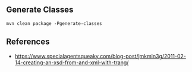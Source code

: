 

## Generate Classes
```shell
mvn clean package -Pgenerate-classes
```

## References
* https://www.specialagentsqueaky.com/blog-post/jmkmln3g/2011-02-14-creating-an-xsd-from-and-xml-with-trang/